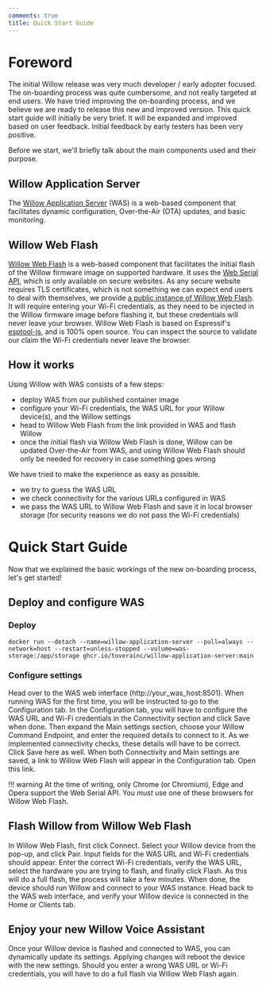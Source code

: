 ```yaml
---
comments: true
title: Quick Start Guide
---
```


# Foreword

The initial Willow release was very much developer / early adopter focused. The on-boarding process was quite cumbersome, and not really targeted at end users. We have tried improving the on-boarding process, and we believe we are ready to release this new and improved version. This quick start guide will initially be very brief. It will be expanded and improved based on user feedback. Initial feedback by early testers has been very positive.

Before we start, we'll briefly talk about the main components used and their purpose.

## Willow Application Server

The [Willow Application Server](https://github.com/toverainc/willow-application-server) (WAS) is a web-based component that facilitates dynamic configuration, Over-the-Air (OTA) updates, and basic monitoring.

## Willow Web Flash

[Willow Web Flash](https://github.com/toverainc/willow-web-flash) is a web-based component that facilitates the initial flash of the Willow firmware image on supported hardware. It uses the [Web Serial API](https://developer.mozilla.org/en-US/docs/Web/API/Web_Serial_API), which is only available on secure websites. As any secure website requires TLS certificates, which is not something we can expect end users to deal with themselves, we provide [a public instance of Willow Web Flash](https://flash.heywillow.io/). It will require entering your Wi-Fi credentials, as they need to be injected in the Willow firmware image before flashing it, but these credentials will never leave your browser. Willow Web Flash is based on Espressif's [esptool-js](https://github.com/espressif/esptool-js), and is 100% open source. You can inspect the source to validate our claim the Wi-Fi credentials never leave the browser.

## How it works

Using Willow with WAS consists of a few steps:

* deploy WAS from our published container image
* configure your Wi-Fi credentials, the WAS URL for your Willow device(s), and the Willow settings
* head to Willow Web Flash from the link provided in WAS and flash Willow
* once the initial flash via Willow Web Flash is done, Willow can be updated Over-the-Air from WAS, and using Willow Web Flash should only be needed for recovery in case something goes wrong

We have tried to make the experience as easy as possible.
* we try to guess the WAS URL
* we check connectivity for the various URLs configured in WAS
* we pass the WAS URL to Willow Web Flash and save it in local browser storage
  (for security reasons we do not pass the Wi-Fi credentials)

# Quick Start Guide

Now that we explained the basic workings of the new on-boarding process, let's get started!

## Deploy and configure WAS

### Deploy

```
docker run --detach --name=willow-application-server --pull=always --network=host --restart=unless-stopped --volume=was-storage:/app/storage ghcr.io/toverainc/willow-application-server:main
```

### Configure settings

Head over to the WAS web interface (http://your_was_host:8501). When running WAS for the first time, you will be instructed to go to the Configuration tab. In the Configuration tab, you will have to configure the WAS URL and Wi-Fi credentials in the Connectivity section and click Save when done. Then expand the Main settings section, choose your Willow Command Endpoint, and enter the required details to connect to it. As we implemented connectivity checks, these details will have to be correct. Click Save here as well. When both Connectivity and Main settings are saved, a link to Willow Web Flash will appear in the Configuration tab. Open this link.

!!! warning
    At the time of writing, only Chrome (or Chromium), Edge and Opera support the Web Serial API. You *must* use one of these browsers for Willow Web Flash.

## Flash Willow from Willow Web Flash

In Willow Web Flash, first click Connect. Select your Willow device from the pop-up, and click Pair. Input fields for the WAS URL and Wi-Fi credentials should appear. Enter the correct Wi-Fi credentials, verify the WAS URL, select the hardware you are trying to flash, and finally click Flash. As this will do a full flash, the process will take a few minutes. When done, the device should run Willow and connect to your WAS instance. Head back to the WAS web interface, and verify your Willow device is connected in the Home or Clients tab.

## Enjoy your new Willow Voice Assistant

Once your Willow device is flashed and connected to WAS, you can dynamically update its settings. Applying changes will reboot the device with the new settings. Should you enter a wrong WAS URL or Wi-Fi credentials, you will have to do a full flash via Willow Web Flash again.


